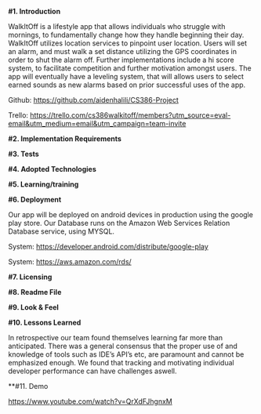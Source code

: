 **#1. Introduction**

WalkItOff is a lifestyle app that allows individuals who struggle with mornings, to fundamentally change how they handle beginning their day. WalkItOff utilizes location services to pinpoint user location. Users will set an alarm, and must walk a set distance utilizing the GPS coordinates in order to shut the alarm off. Further implementations include a hi score system, to facilitate competition and further motivation amongst users. The app will eventually have a leveling system, that will allows users to select earned sounds as new alarms based on prior successful uses of the app.

Github: https://github.com/aidenhalili/CS386-Project

Trello:   https://trello.com/cs386walkitoff/members?utm_source=eval-email&utm_medium=email&utm_campaign=team-invite




**#2. Implementation Requirements**


**#3. Tests**


**#4. Adopted Technologies**


**#5. Learning/training**


**#6. Deployment**
 
 
Our app will be deployed on android devices in production using the google play store. Our Database runs on the Amazon Web Services Relation Database service, using MYSQL.

System: https://developer.android.com/distribute/google-play

System: https://aws.amazon.com/rds/



**#7. Licensing**


**#8. Readme File**


**#9. Look & Feel**


**#10. Lessons Learned**

In retrospective our team found themselves learning far more than anticipated. There was a general consensus that the proper use of and knowledge of tools such as IDE’s API’s etc, are paramount and cannot be emphasized enough. We found that tracking and motivating individual developer performance can have challenges aswell.

**#11. Demo

https://www.youtube.com/watch?v=QrXdFJhgnxM